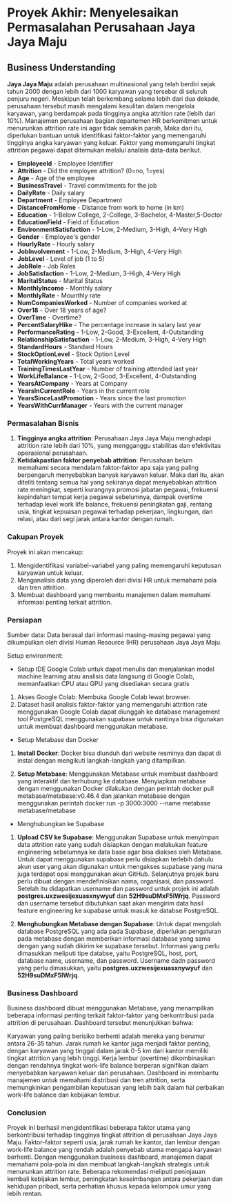 # Proyek Akhir: Menyelesaikan Permasalahan Perusahaan Jaya Jaya Maju

## Business Understanding

**Jaya Jaya Maju** adalah perusahaan multinasional yang telah berdiri sejak tahun 2000 dengan lebih dari 1000 karyawan yang tersebar di seluruh penjuru negeri. Meskipun telah berkembang selama lebih dari dua dekade, perusahaan tersebut masih mengalami kesulitan dalam mengelola karyawan, yang berdampak pada tingginya angka attrition rate (lebih dari 10%). Manajemen perusahaan bagian departemen HR berkomitmen untuk menurunkan attrition rate ini agar tidak semakin parah, Maka dari itu, diperlukan bantuan untuk identifikasi faktor-faktor yang memengaruhi tingginya angka karyawan yang keluar. Faktor yang memengaruhi tingkat attrition pegawai dapat ditemukan melalui analisis data-data berikut.

* **EmployeeId** - Employee Identifier
* **Attrition** - Did the employee attrition? (0=no, 1=yes)
* **Age** - Age of the employee
* **BusinessTravel** - Travel commitments for the job
* **DailyRate** - Daily salary
* **Department** - Employee Department
* **DistanceFromHome** - Distance from work to home (in km)
* **Education** - 1-Below College, 2-College, 3-Bachelor, 4-Master,5-Doctor
* **EducationField** - Field of Education
* **EnvironmentSatisfaction** - 1-Low, 2-Medium, 3-High, 4-Very High
* **Gender** - Employee's gender
* **HourlyRate** - Hourly salary
* **JobInvolvement** - 1-Low, 2-Medium, 3-High, 4-Very High
* **JobLevel** - Level of job (1 to 5)
* **JobRole** - Job Roles
* **JobSatisfaction** - 1-Low, 2-Medium, 3-High, 4-Very High
* **MaritalStatus** - Marital Status
* **MonthlyIncome** - Monthly salary
* **MonthlyRate** - Mounthly rate
* **NumCompaniesWorked** - Number of companies worked at
* **Over18** - Over 18 years of age?
* **OverTime** - Overtime?
* **PercentSalaryHike** - The percentage increase in salary last year
* **PerformanceRating** - 1-Low, 2-Good, 3-Excellent, 4-Outstanding
* **RelationshipSatisfaction** - 1-Low, 2-Medium, 3-High, 4-Very High
* **StandardHours** - Standard Hours
* **StockOptionLevel** - Stock Option Level
* **TotalWorkingYears** - Total years worked
* **TrainingTimesLastYear** - Number of training attended last year
* **WorkLifeBalance** - 1-Low, 2-Good, 3-Excellent, 4-Outstanding
* **YearsAtCompany** - Years at Company
* **YearsInCurrentRole** - Years in the current role
* **YearsSinceLastPromotion** - Years since the last promotion
* **YearsWithCurrManager** - Years with the current manager


### Permasalahan Bisnis

1. **Tingginya angka attrition**: Perusahaan Jaya Jaya Maju menghadapi attrition rate lebih dari 10%, yang mengganggu stabilitas dan efektivitas operasional perusahaan.
2. **Ketidakpastian faktor penyebab attrition**: Perusahaan belum memahami secara mendalam faktor-faktor apa saja yang paling berpengaruh menyebabkan banyak karyawan keluar. Maka dari itu, akan diteliti tentang semua hal yang sekiranya dapat menyebabkan attrition rate meningkat, seperti kurangnya promosi jabatan pegawai, frekuensi kepindahan tempat kerja pegawai sebelumnya, dampak overtime terhadap level work life balance, frekuensi peningkatan gaji, rentang usia, tingkat kepuasan pegawai terhadap pekerjaan, lingkungan, dan relasi, atau dari segi jarak antara kantor dengan rumah.

### Cakupan Proyek

Proyek ini akan mencakup:
1. Mengidentifikasi variabel-variabel yang paling memengaruhi keputusan karyawan untuk keluar.
2. Menganalisis data yang diperoleh dari divisi HR untuk memahami pola dan tren attrition.
3. Membuat dashboard yang membantu manajemen dalam memahami informasi penting terkait attrition.

### Persiapan

Sumber data: Data berasal dari informasi masing-masing pegawai yang dikumpulkan oleh divisi Human Resource (HR) perusahaan Jaya Jaya Maju.

Setup environment:

* Setup IDE Google Colab untuk dapat menulis dan menjalankan model machine learning atau analisis data langsung di Google Colab, memanfaatkan CPU atau GPU yang disediakan secara gratis

1. Akses Google Colab: Membuka Google Colab lewat browser.
2. Dataset hasil analisis faktor-faktor yang memengaruhi attrition rate menggunakan Google Colab dapat diunggah ke database management tool PostgreSQL menggunakan supabase untuk nantinya bisa digunakan untuk membuat dashboard menggunakan metabase.

* Setup Metabase dan Docker 
1. **Install Docker**: Docker bisa diunduh dari website resminya dan dapat di instal dengan mengikuti langkah-langkah yang ditampilkan.

2. **Setup Metabase**: Menggunakan Metabase untuk membuat dashboard yang interaktif dan terhubung ke database. Menyiapkan metabase dengan menggunakan Docker dilakukan dengan perintah docker pull metabase/metabase:v0.46.4 dan jalankan metabase dengan menggunakan perintah docker run -p 3000:3000 --name metabase metabase/metabase

 * Menghubungkan ke Supabase

1. **Upload CSV ke Supabase**: Menggunakan Supabase untuk menyimpan data attrition rate yang sudah disiapkan dengan melakukan feature engineering sebelumnya ke data base agar bisa diakses oleh Metabase. Untuk dapat menggunakan supabase perlu disiapkan terlebih dahulu akun user yang akan digunakan untuk mengakses supabase yang mana juga terdapat opsi menggunakan akun GitHub. Selanjutnya projek baru perlu dibuat dengan mendefinisikan nama, organisasi, dan password. Setelah itu didapatkan username dan password untuk projek ini adalah **postgres.uxzwesijexuasxnywyuf** dan **52H9suDMxF5lWrjq**. Password dan username tersebut dibutuhkan saat akan mengirim data hasil feature engineering ke supabase untuk masuk ke databse PostgreSQL.
   
2.  **Menghubungkan Metabase dengan Supabase**:
Untuk dapat mengolah database PostgreSQL yang ada pada Supabase, diperlukan pengaturan pada metabase dengan memberikan informasi database yang sama dengan yang sudah dikirim ke supabase tersebut. Informasi yang perlu dimasukkan meliputi tipe databse, yaitu PostgreSQL, host, port, database name, username, dan password. Username dadn password yang perlu dimasukkan, yaitu **postgres.uxzwesijexuasxnywyuf** dan **52H9suDMxF5lWrjq**. 


### Business Dashboard

Business dashboard dibuat menggunakan Metabase, yang menampilkan beberapa informasi penting terkait faktor-faktor yang berkontribusi pada attrition di perusahaan. Dashboard tersebut menunjukkan bahwa:

Karyawan yang paling berisiko berhenti adalah mereka yang berumur antara 26-35 tahun.
Jarak rumah ke kantor juga menjadi faktor penting, dengan karyawan yang tinggal dalam jarak 0-5 km dari kantor memiliki tingkat attrition yang lebih tinggi.
Kerja lembur (overtime) dikombinasikan dengan rendahnya tingkat work-life balance berperan signifikan dalam menyebabkan karyawan keluar dari perusahaan.
Dashboard ini membantu manajemen untuk memahami distribusi dan tren attrition, serta memungkinkan pengambilan keputusan yang lebih baik dalam hal perbaikan work-life balance dan kebijakan lembur.

### Conclusion
Proyek ini berhasil mengidentifikasi beberapa faktor utama yang berkontribusi terhadap tingginya tingkat attrition di perusahaan Jaya Jaya Maju. Faktor-faktor seperti usia, jarak rumah ke kantor, dan lembur dengan work-life balance yang rendah adalah penyebab utama mengapa karyawan berhenti. Dengan menggunakan business dashboard, manajemen dapat memahami pola-pola ini dan membuat langkah-langkah strategis untuk menurunkan attrition rate. Beberapa rekomendasi meliputi peninjauan kembali kebijakan lembur, peningkatan keseimbangan antara pekerjaan dan kehidupan pribadi, serta perhatian khusus kepada kelompok umur yang lebih rentan.

